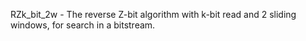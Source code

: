 RZk_bit_2w - The reverse Z-bit algorithm with k-bit read and 2 sliding windows, for search in a bitstream.

